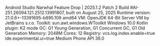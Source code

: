 Android Studio Narwhal Feature Drop | 2025.1.2 Patch 2
Build #AI-251.26094.121.2512.13991807, built on August 25, 2025
Runtime version: 21.0.6+-13391695-b895.109 amd64
VM: OpenJDK 64-Bit Server VM by JetBrains s.r.o.
Toolkit: sun.awt.windows.WToolkit
Windows 10.0
Kotlin plugin: K2 mode
GC: G1 Young Generation, G1 Concurrent GC, G1 Old Generation
Memory: 2048M
Cores: 12
Registry:
  vcs.log.index.enable=true
  ide.experimental.ui=true
Medium Phone API 36.0
